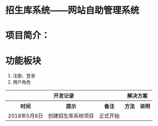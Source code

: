 # 招生库系统——网站自助管理系统
<h1>项目简介：</h1>
<p></p>
<h1>功能板块</h1>
<ol>
	<li>注册、登录</li>
	<li>用户角色</li>
</ol>
<table>
	<tr>
		<th colspan="3">开发记录</th>
		<th colspan="2">解决方案</th>
	</tr>
	<tr>
		<th>时间</th>
		<th>提示</th>
		<th>备注</th>
		<th>方法</th>
		<th>说明</th>
	</tr>
	<!-- 2018.5.8 -->
	<tr>
		<td>2018年5月8日</td>
		<td>创建招生库系统项目</td>
		<td>正式开始</td>
		<td></td>
		<td></td>
	</tr>
	<!-- 2018.5.9 -->
	<!-- <tr>
		<td></td>
		<td></td>
		<td></td>
		<td></td>
		<td></td>
	</tr> -->
</table>